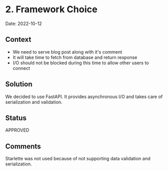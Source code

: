 # 2. Framework Choice

Date: 2022-10-12

## Context

- We need to serve blog post along with it's comment
- It will take time to fetch from database and return response
- I/O should not be blocked during this time to allow other users to connect

## Solution

We decided to use FastAPI. It provides asynchronous I/O and takes care of serialization and validation.

## Status

APPROVED

## Comments

Starlette was not used because of not supporting data validation and serialization.
